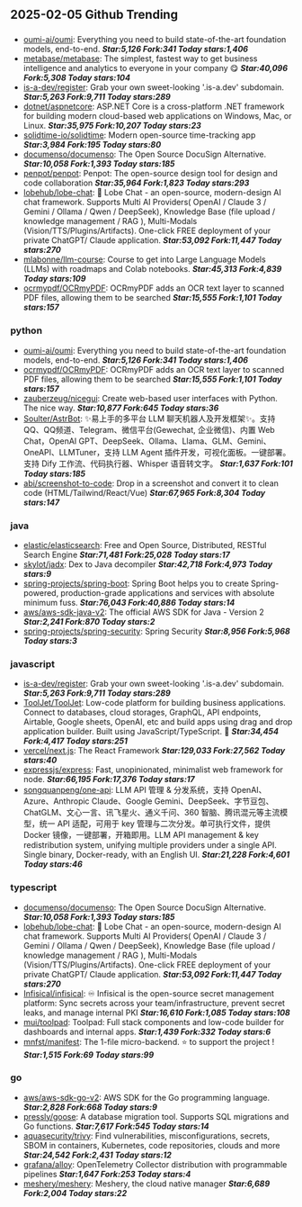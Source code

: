 ## 2025-02-05 Github Trending

### 
* [oumi-ai/oumi](https://github.com/oumi-ai/oumi): Everything you need to build state-of-the-art foundation models, end-to-end. ***Star:5,126 Fork:341 Today stars:1,406***
* [metabase/metabase](https://github.com/metabase/metabase): The simplest, fastest way to get business intelligence and analytics to everyone in your company 😋 ***Star:40,096 Fork:5,308 Today stars:104***
* [is-a-dev/register](https://github.com/is-a-dev/register): Grab your own sweet-looking '.is-a.dev' subdomain. ***Star:5,263 Fork:9,711 Today stars:289***
* [dotnet/aspnetcore](https://github.com/dotnet/aspnetcore): ASP.NET Core is a cross-platform .NET framework for building modern cloud-based web applications on Windows, Mac, or Linux. ***Star:35,975 Fork:10,207 Today stars:23***
* [solidtime-io/solidtime](https://github.com/solidtime-io/solidtime): Modern open-source time-tracking app ***Star:3,984 Fork:195 Today stars:80***
* [documenso/documenso](https://github.com/documenso/documenso): The Open Source DocuSign Alternative. ***Star:10,058 Fork:1,393 Today stars:185***
* [penpot/penpot](https://github.com/penpot/penpot): Penpot: The open-source design tool for design and code collaboration ***Star:35,964 Fork:1,823 Today stars:293***
* [lobehub/lobe-chat](https://github.com/lobehub/lobe-chat): 🤯 Lobe Chat - an open-source, modern-design AI chat framework. Supports Multi AI Providers( OpenAI / Claude 3 / Gemini / Ollama / Qwen / DeepSeek), Knowledge Base (file upload / knowledge management / RAG ), Multi-Modals (Vision/TTS/Plugins/Artifacts). One-click FREE deployment of your private ChatGPT/ Claude application. ***Star:53,092 Fork:11,447 Today stars:270***
* [mlabonne/llm-course](https://github.com/mlabonne/llm-course): Course to get into Large Language Models (LLMs) with roadmaps and Colab notebooks. ***Star:45,313 Fork:4,839 Today stars:109***
* [ocrmypdf/OCRmyPDF](https://github.com/ocrmypdf/OCRmyPDF): OCRmyPDF adds an OCR text layer to scanned PDF files, allowing them to be searched ***Star:15,555 Fork:1,101 Today stars:157***

### python
* [oumi-ai/oumi](https://github.com/oumi-ai/oumi): Everything you need to build state-of-the-art foundation models, end-to-end. ***Star:5,126 Fork:341 Today stars:1,406***
* [ocrmypdf/OCRmyPDF](https://github.com/ocrmypdf/OCRmyPDF): OCRmyPDF adds an OCR text layer to scanned PDF files, allowing them to be searched ***Star:15,555 Fork:1,101 Today stars:157***
* [zauberzeug/nicegui](https://github.com/zauberzeug/nicegui): Create web-based user interfaces with Python. The nice way. ***Star:10,877 Fork:645 Today stars:36***
* [Soulter/AstrBot](https://github.com/Soulter/AstrBot): ✨易上手的多平台 LLM 聊天机器人及开发框架✨。支持 QQ、QQ频道、Telegram、微信平台(Gewechat, 企业微信)、内置 Web Chat，OpenAI GPT、DeepSeek、Ollama、Llama、GLM、Gemini、OneAPI、LLMTuner，支持 LLM Agent 插件开发，可视化面板。一键部署。支持 Dify 工作流、代码执行器、Whisper 语音转文字。 ***Star:1,637 Fork:101 Today stars:185***
* [abi/screenshot-to-code](https://github.com/abi/screenshot-to-code): Drop in a screenshot and convert it to clean code (HTML/Tailwind/React/Vue) ***Star:67,965 Fork:8,304 Today stars:147***

### java
* [elastic/elasticsearch](https://github.com/elastic/elasticsearch): Free and Open Source, Distributed, RESTful Search Engine ***Star:71,481 Fork:25,028 Today stars:17***
* [skylot/jadx](https://github.com/skylot/jadx): Dex to Java decompiler ***Star:42,718 Fork:4,973 Today stars:9***
* [spring-projects/spring-boot](https://github.com/spring-projects/spring-boot): Spring Boot helps you to create Spring-powered, production-grade applications and services with absolute minimum fuss. ***Star:76,043 Fork:40,886 Today stars:14***
* [aws/aws-sdk-java-v2](https://github.com/aws/aws-sdk-java-v2): The official AWS SDK for Java - Version 2 ***Star:2,241 Fork:870 Today stars:2***
* [spring-projects/spring-security](https://github.com/spring-projects/spring-security): Spring Security ***Star:8,956 Fork:5,968 Today stars:3***

### javascript
* [is-a-dev/register](https://github.com/is-a-dev/register): Grab your own sweet-looking '.is-a.dev' subdomain. ***Star:5,263 Fork:9,711 Today stars:289***
* [ToolJet/ToolJet](https://github.com/ToolJet/ToolJet): Low-code platform for building business applications. Connect to databases, cloud storages, GraphQL, API endpoints, Airtable, Google sheets, OpenAI, etc and build apps using drag and drop application builder. Built using JavaScript/TypeScript. 🚀 ***Star:34,454 Fork:4,417 Today stars:251***
* [vercel/next.js](https://github.com/vercel/next.js): The React Framework ***Star:129,033 Fork:27,562 Today stars:40***
* [expressjs/express](https://github.com/expressjs/express): Fast, unopinionated, minimalist web framework for node. ***Star:66,195 Fork:17,376 Today stars:17***
* [songquanpeng/one-api](https://github.com/songquanpeng/one-api): LLM API 管理 & 分发系统，支持 OpenAI、Azure、Anthropic Claude、Google Gemini、DeepSeek、字节豆包、ChatGLM、文心一言、讯飞星火、通义千问、360 智脑、腾讯混元等主流模型，统一 API 适配，可用于 key 管理与二次分发。单可执行文件，提供 Docker 镜像，一键部署，开箱即用。LLM API management & key redistribution system, unifying multiple providers under a single API. Single binary, Docker-ready, with an English UI. ***Star:21,228 Fork:4,601 Today stars:46***

### typescript
* [documenso/documenso](https://github.com/documenso/documenso): The Open Source DocuSign Alternative. ***Star:10,058 Fork:1,393 Today stars:185***
* [lobehub/lobe-chat](https://github.com/lobehub/lobe-chat): 🤯 Lobe Chat - an open-source, modern-design AI chat framework. Supports Multi AI Providers( OpenAI / Claude 3 / Gemini / Ollama / Qwen / DeepSeek), Knowledge Base (file upload / knowledge management / RAG ), Multi-Modals (Vision/TTS/Plugins/Artifacts). One-click FREE deployment of your private ChatGPT/ Claude application. ***Star:53,092 Fork:11,447 Today stars:270***
* [Infisical/infisical](https://github.com/Infisical/infisical): ♾ Infisical is the open-source secret management platform: Sync secrets across your team/infrastructure, prevent secret leaks, and manage internal PKI ***Star:16,610 Fork:1,085 Today stars:108***
* [mui/toolpad](https://github.com/mui/toolpad): Toolpad: Full stack components and low-code builder for dashboards and internal apps. ***Star:1,439 Fork:332 Today stars:6***
* [mnfst/manifest](https://github.com/mnfst/manifest): The 1-file micro-backend. ⭐ to support the project ! ***Star:1,515 Fork:69 Today stars:99***

### go
* [aws/aws-sdk-go-v2](https://github.com/aws/aws-sdk-go-v2): AWS SDK for the Go programming language. ***Star:2,828 Fork:668 Today stars:9***
* [pressly/goose](https://github.com/pressly/goose): A database migration tool. Supports SQL migrations and Go functions. ***Star:7,617 Fork:545 Today stars:14***
* [aquasecurity/trivy](https://github.com/aquasecurity/trivy): Find vulnerabilities, misconfigurations, secrets, SBOM in containers, Kubernetes, code repositories, clouds and more ***Star:24,542 Fork:2,431 Today stars:12***
* [grafana/alloy](https://github.com/grafana/alloy): OpenTelemetry Collector distribution with programmable pipelines ***Star:1,647 Fork:253 Today stars:4***
* [meshery/meshery](https://github.com/meshery/meshery): Meshery, the cloud native manager ***Star:6,689 Fork:2,004 Today stars:22***

